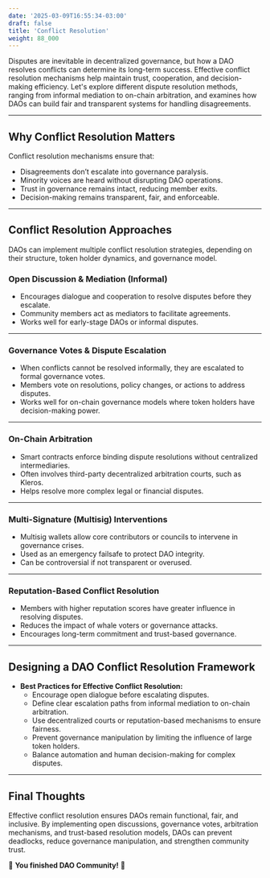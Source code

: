 ```yaml
---
date: '2025-03-09T16:55:34-03:00'
draft: false
title: 'Conflict Resolution'
weight: 88_000
---
```


Disputes are inevitable in decentralized governance, but how a DAO resolves conflicts can determine its long-term success. Effective conflict resolution mechanisms help maintain trust, cooperation, and decision-making efficiency. Let's explore different dispute resolution methods, ranging from informal mediation to on-chain arbitration, and examines how DAOs can build fair and transparent systems for handling disagreements.  

---

## **Why Conflict Resolution Matters**  

Conflict resolution mechanisms ensure that:  
- Disagreements don’t escalate into governance paralysis.  
- Minority voices are heard without disrupting DAO operations.  
- Trust in governance remains intact, reducing member exits.  
- Decision-making remains transparent, fair, and enforceable. 

---

## **Conflict Resolution Approaches**  

DAOs can implement multiple conflict resolution strategies, depending on their structure, token holder dynamics, and governance model.  

### **Open Discussion & Mediation** (Informal)  
- Encourages dialogue and cooperation to resolve disputes before they escalate.  
- Community members act as mediators to facilitate agreements.  
- Works well for early-stage DAOs or informal disputes.  

---

### **Governance Votes & Dispute Escalation**  
- When conflicts cannot be resolved informally, they are escalated to formal governance votes.  
- Members vote on resolutions, policy changes, or actions to address disputes.  
- Works well for on-chain governance models where token holders have decision-making power.  

---

### **On-Chain Arbitration**  
- Smart contracts enforce binding dispute resolutions without centralized intermediaries.  
- Often involves third-party decentralized arbitration courts, such as Kleros.  
- Helps resolve more complex legal or financial disputes.  

---

### **Multi-Signature (Multisig) Interventions**  
- Multisig wallets allow core contributors or councils to intervene in governance crises.  
- Used as an emergency failsafe to protect DAO integrity.  
- Can be controversial if not transparent or overused.  

---

### **Reputation-Based Conflict Resolution**  
- Members with higher reputation scores have greater influence in resolving disputes.  
- Reduces the impact of whale voters or governance attacks.  
- Encourages long-term commitment and trust-based governance.  

---

## **Designing a DAO Conflict Resolution Framework**  

- **Best Practices for Effective Conflict Resolution:**  
  - Encourage open dialogue before escalating disputes.  
  - Define clear escalation paths from informal mediation to on-chain arbitration.  
  - Use decentralized courts or reputation-based mechanisms to ensure fairness.  
  - Prevent governance manipulation by limiting the influence of large token holders.  
  - Balance automation and human decision-making for complex disputes.  

---

## **Final Thoughts**  

Effective conflict resolution ensures DAOs remain functional, fair, and inclusive. By implementing open discussions, governance votes, arbitration mechanisms, and trust-based resolution models, DAOs can prevent deadlocks, reduce governance manipulation, and strengthen community trust.  

🔖 **You finished DAO Community!** 🔖

